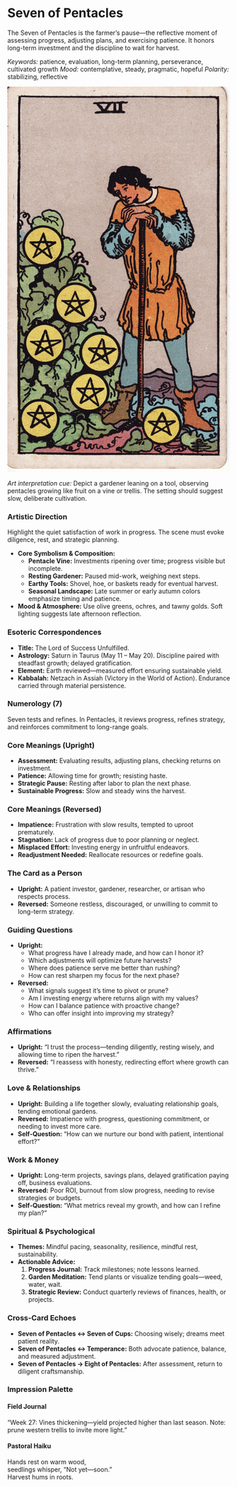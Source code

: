 # Seven of Pentacles

The Seven of Pentacles is the farmer’s pause—the reflective moment of assessing progress, adjusting plans, and exercising patience. It honors long-term investment and the discipline to wait for harvest.

*Keywords:* patience, evaluation, long-term planning, perseverance, cultivated growth
*Mood:* contemplative, steady, pragmatic, hopeful
*Polarity:* stabilizing, reflective

![Seven of Pentacles](pentacles_07.jpg)

*Art interpretation cue:* Depict a gardener leaning on a tool, observing pentacles growing like fruit on a vine or trellis. The setting should suggest slow, deliberate cultivation.

### Artistic Direction

Highlight the quiet satisfaction of work in progress. The scene must evoke diligence, rest, and strategic planning.

*   **Core Symbolism & Composition:**
    *   **Pentacle Vine:** Investments ripening over time; progress visible but incomplete.
    *   **Resting Gardener:** Paused mid-work, weighing next steps.
    *   **Earthy Tools:** Shovel, hoe, or baskets ready for eventual harvest.
    *   **Seasonal Landscape:** Late summer or early autumn colors emphasize timing and patience.
*   **Mood & Atmosphere:**
    Use olive greens, ochres, and tawny golds. Soft lighting suggests late afternoon reflection.

### Esoteric Correspondences

*   **Title:** The Lord of Success Unfulfilled.
*   **Astrology:** Saturn in Taurus (May 11 – May 20). Discipline paired with steadfast growth; delayed gratification.
*   **Element:** Earth reviewed—measured effort ensuring sustainable yield.
*   **Kabbalah:** Netzach in Assiah (Victory in the World of Action). Endurance carried through material persistence.

### Numerology (7)

Seven tests and refines. In Pentacles, it reviews progress, refines strategy, and reinforces commitment to long-range goals.

### Core Meanings (Upright)

*   **Assessment:** Evaluating results, adjusting plans, checking returns on investment.
*   **Patience:** Allowing time for growth; resisting haste.
*   **Strategic Pause:** Resting after labor to plan the next phase.
*   **Sustainable Progress:** Slow and steady wins the harvest.

### Core Meanings (Reversed)

*   **Impatience:** Frustration with slow results, tempted to uproot prematurely.
*   **Stagnation:** Lack of progress due to poor planning or neglect.
*   **Misplaced Effort:** Investing energy in unfruitful endeavors.
*   **Readjustment Needed:** Reallocate resources or redefine goals.

### The Card as a Person

*   **Upright:** A patient investor, gardener, researcher, or artisan who respects process.
*   **Reversed:** Someone restless, discouraged, or unwilling to commit to long-term strategy.

### Guiding Questions

*   **Upright:**
    *   What progress have I already made, and how can I honor it?
    *   Which adjustments will optimize future harvests?
    *   Where does patience serve me better than rushing?
    *   How can rest sharpen my focus for the next phase?
*   **Reversed:**
    *   What signals suggest it’s time to pivot or prune?
    *   Am I investing energy where returns align with my values?
    *   How can I balance patience with proactive change?
    *   Who can offer insight into improving my strategy?

### Affirmations

*   **Upright:** “I trust the process—tending diligently, resting wisely, and allowing time to ripen the harvest.”
*   **Reversed:** “I reassess with honesty, redirecting effort where growth can thrive.”

### Love & Relationships

*   **Upright:** Building a life together slowly, evaluating relationship goals, tending emotional gardens.
*   **Reversed:** Impatience with progress, questioning commitment, or needing to invest more care.
*   **Self-Question:** “How can we nurture our bond with patient, intentional effort?”

### Work & Money

*   **Upright:** Long-term projects, savings plans, delayed gratification paying off, business evaluations.
*   **Reversed:** Poor ROI, burnout from slow progress, needing to revise strategies or budgets.
*   **Self-Question:** “What metrics reveal my growth, and how can I refine my plan?”

### Spiritual & Psychological

*   **Themes:** Mindful pacing, seasonality, resilience, mindful rest, sustainability.
*   **Actionable Advice:**
    1.  **Progress Journal:** Track milestones; note lessons learned.
    2.  **Garden Meditation:** Tend plants or visualize tending goals—weed, water, wait.
    3.  **Strategic Review:** Conduct quarterly reviews of finances, health, or projects.

### Cross-Card Echoes

*   **Seven of Pentacles ↔ Seven of Cups:** Choosing wisely; dreams meet patient reality.
*   **Seven of Pentacles ↔ Temperance:** Both advocate patience, balance, and measured adjustment.
*   **Seven of Pentacles → Eight of Pentacles:** After assessment, return to diligent craftsmanship.

### Impression Palette

#### Field Journal

“Week 27: Vines thickening—yield projected higher than last season. Note: prune western trellis to invite more light.”

#### Pastoral Haiku

Hands rest on warm wood,  
seedlings whisper, “Not yet—soon.”  
Harvest hums in roots.
